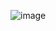 ![image](https://github.com/feeTeamKha/Compass_V2/assets/110970367/734743f4-641f-48c9-9b6b-32707710b125)
